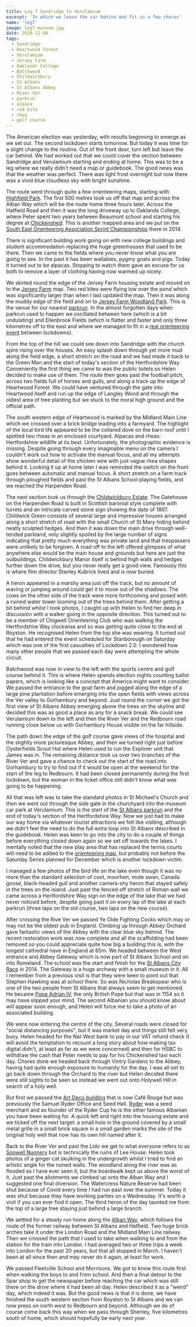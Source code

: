 ```yaml
---
title: Leg 7 Sandridge to Verulamium
excerpt: 'In which we leave the car behind and fit in a few chores'
name: 'leg7'
image: leg7-museum.jpg
date: 2020-11-04
tags:
  - Sandridge
  - Heartwood Forest
  - Verulamium
  - Jersey Farm
  - Oaklands College
  - Batchwood
  - Childwickbury
  - St Albans
  - St Albans Abbey
  - River Ver
  - parkrun
  - alpaca
  - red kite
  - rhea
  - golf course
---
```


The American election was yesterday, with results beginning to emerge as we set out. The second lockdown starts tomorrow. But today it was time for a slight change to the routine. Out of the front door, turn left but leave the car behind. We had worked out that we could cover the section between Sandridge and Verulamium starting and ending at home. This was to be a leg where we really didn't need a map or guidebook. The good news was that the weather was perfect. There was light frost overnight but now there was a vivid blue cloudless sky with bright sunshine.

The route went through quite a few orienteering maps, starting with [Highfield Park](https://www.happyherts.routegadget.co.uk/rg2/#365). The first 500 metres took us off that map and across the Alban Way which will be the route home three hours later. Across the Hatfield Road and then it was the long driveway up to Oaklands College, where Peter spent two years between Beaumont school and starting his degree at [Chickenshed](https://www.chickenshed.org.uk/). This is another mapped area and we put on the [South East Orienteering Association Sprint Championships](https://www.happyherts.routegadget.co.uk/rg2/#156) there in 2014.

There is significant building work going on with new college buildings and student accommodation replacing the huge greenhouses that used to be there. Then we came to the fields where you never know what you are going to see. In the past it has been wallabies, pygmy goats and pigs. Today it turned out to be alpacas. Stopping to watch them gave an excuse for us both to remove a layer of clothing having now warmed up nicely.

We skirted round the edge of the Jersey Farm housing estate and moved on to the [Jersey Farm](https://www.happyherts.routegadget.co.uk/rg2/#342) map. Two red kites were flying low over the pond which was significantly larger than when I last updated the map. Then it was along the muddy edge of the field and on to [Jersey Farm Woodland Park](http://www.sandridge-pc.gov.uk/_UserFiles/Files/JFWP%20Map%20Leaflet.pdf). This is the venue for our nearest [parkrun](https://www.parkrun.org.uk/jerseyfarm/). In the almost forgotten days when parkrun used to happen we oscillated between here (which is a bit undulating) and Ellenbrook Fields (which is flatter and faster and only three kilometres off to the east and where we managed to fit in a [real orienteering event](https://www.happyherts.routegadget.co.uk/rg2/#370) between lockdowns).

From the top of the hill we could see down into Sandridge with the church spire rising over the houses. An easy splash down through yet more mud along the field edge, a short stretch on the road and we had made it back to the Green Man and the start of today's section of the Hertfordshire Way. Conveniently the first thing we came to was the public toilets so Helen decided to make use of them. The route then goes past the football pitch, across two fields full of horses and gulls, and along a track up the edge of Heartwood Forest. We could have ventured through the gate into Heartwood itself and run up the edge of Langley Wood and through the oldest area of tree planting but we stuck to the moral high ground and the official path.

The south western edge of Heartwood is marked by the Midland Main Line which we crossed over a brick bridge leading into a farmyard. The highlight of the local bird life appeared to be the collared dove on the barn roof until I spotted two rheas in an enclosed courtyard. Alpacas and rheas: Hertfordshire wildlife at its best. Unfortunately, the photographic evidence is missing. Despite going through every imaginable menu on the camera I couldn't work out how to activate the manual focus, and all my attempts show wonderful detail of the chicken wire with just vague rhea shapes behind it. Looking it up at home later I was reminded the switch on the front goes between automatic and manual focus. A short stretch on a farm track through ploughed fields and past the St Albans School playing fields, and we reached the Harpenden Road.

The next section took us through the [Childwickbury Estate](http://www.harpenden-history.org.uk/page_id__396.aspx). The Gatehouse on the Harpenden Road is built in Scottish baronial style complete with turrets and an intricate carved stone sign showing the date of 1897. Childwick Green consists of several large and impressive houses arranged along a short stretch of road with the small Church of St Mary hiding behind neatly sculpted hedges. And then it was down the main drive through well-tended parkland, only slightly spoiled by the large number of signs indicating that pretty much everything was private land and that trespassers were unlikely to be forgiven. A road off to the left offered glimpses of what anywhere else would be the main house and grounds but here are just the outbuildings. Childwickbury Manor itself is behind high walls and hedges further down the drive, but you never really get a good view. Famously this is where film director Stanley Kubrick lived and is now buried.

A heron appeared in a marshy area just off the track, but no amount of waving or jumping around could get it to move out of the shadows. The cows on the other side of the track were more forthcoming and posed with a ruined water tower looming out of the trees behind them. After getting a bit behind whilst I took photos, I caught up with Helen to find her deep in discussion with a walker going in the opposite direction. This turned out to be a member of Chigwell Orienteering Club who was walking the Hertfordshire Way clockwise and so was getting quite close to the end at Royston. He recognised Helen from the top she was wearing. It turned out that he had entered the event scheduled for Stanborough on Saturday which was one of the first casualties of Lockdown 2.0. I wondered how many other people that we passed each day were attempting the whole circuit.

Batchwood was now in view to the left with the sports centre and golf course behind it. This is where Helen spends election nights counting ballot papers, which is looking like a concept that America might want to consider. We passed the entrance to the goat farm and jogged along the edge of a large pine plantation before emerging into the open fields with views across the Ver valley to Gorhambury and beyond. Just round the corner we got the first view of St Albans Abbey emerging above the trees on the skyline and decided this was as good a place as any for a snack break. We could see Verulamium down to the left and then the River Ver and the Redbourn road running close below us with Gorhambury House visible on the far hillside.

The path down the edge of the golf course gave views of the hospital and the slightly more picturesque Abbey, and then we turned right just before Oysterfields Scout Hut where Helen used to run the Explorer unit that James was in. The remaining distance took us over two branches of the River Ver and gave a chance to check out the start of the road into Gorhambury to try to find out if it would be open at the weekend for the start of the leg to Redbourn. It had been closed permanently during the first lockdown, but the woman in the ticket office still didn't know what was going to be happening.

All that was left was to take the standard photos in St Michael's Church and then we went out through the side gate in the churchyard into the museum car park at Verulamium. This is the start of the [St Albans parkrun](https://www.parkrun.org.uk/stalbans/) and the end of today's section of the Hertfordshire Way. Now we just had to make our way home via whatever tourist attractions we felt like visiting, although we didn't feel the need to do the full extra loop into St Albans described in the guidebook. Helen was keen to go into the city to do a couple of things before everything closed down again so we set off towards the lakes. I mentally noted that the new play area that has replaced the tennis courts will need to be added to the [orienteering map](https://www.happyherts.routegadget.co.uk/rg2/#347), but probably not before the Saturday Series planned for December which is another lockdown victim.

I managed a few photos of the bird life on the lake even though it was no more than the standard selection of coot, moorhen, mute swan, Canada goose, black-headed gull and another camera-shy heron that stayed safely in the trees on the island. Just past the fenced off stretch of Roman wall we came across a Hertfordshire Way sign on the edge of the lake that we had never noticed before, despite going past it on every lap of the lake at each parkrun (three laps on the old course, two laps on the new course).

After crossing the Rive Ver we passed Ye Olde Fighting Cocks which may or may not be the oldest pub in England. Climbing up through Abbey Orchard gave fantastic views of the Abbey with the clear blue sky behind. The recent restoration work was now complete and all the scaffolding had been removed so you could appreciate quite how big a building this is, with the longest cathedral nave in England at 65m. We headed between the West entrance and Abbey Gateway which is now part of St Albans School and on into Romeland. The school was the start and finish for the [St Albans City Race](https://www.happyherts.routegadget.co.uk/rg2/#122) in 2014. The Gateway is a huge archway with a small museum in it. All I remember from a previous visit is that they were keen to point out that Stephen Hawking was at school there. So was Nicholas Breakspear who is one of the two people from St Albans that always seem to get mentioned. He became [Pope Adrian IV](https://en.wikipedia.org/wiki/Pope_Adrian_IV), the only British Pope but that was in 1154 so it may have slipped your mind. The second Albanian you should know about will appear soon enough, and Helen will force me to take a photo of an associated building.

We were now entering the centre of the city. Several roads were closed for "social distancing purposes", but it was market day and things still felt very busy. Helen headed for the Nat West bank to pay in our VAT refund check (I will avoid the temptation to recount a long story about how making tax digital didn't, at least as far as we were concerned) and then for HSBC to withdraw the cash that Peter needs to pay for his Chickenshed taxi each day. Chores done we headed back through Vintry Gardens to the Abbey, having had quite enough exposure to humanity for the day. I was all set to go back down through the Orchard to the river but Helen decided there were still sights to be seen so instead we went out onto Holywell Hill in search of a holy well.

But first we passed the [Art Deco building](https://talkingbuildings.wordpress.com/2016/06/23/blog-post-title/) that is now Café Rouge but was previously the Samuel Ryder Office and Seed Hall. [Ryder](http://www.sryder.com/about-samuel-ryder.html) was a seed merchant and as founder of the Ryder Cup he is the other famous Albanian you have been waiting for. A quick left and right into the housing estate and we ticked off the next target: a small hole in the ground covered by a small metal grille in a small brick square in a small garden marks the site of the original holy well that now has its own hill named after it.

Back to the River Ver and past the Lido we get to what everyone refers to as [Sopwell Nunnery](https://www.stalbansmuseums.org.uk/visit/sopwell-ruins) but is technically the ruins of Lee House. Helen took photos of a ginger cat skulking in the undergrowth whilst I tried to find an artistic angle for the ruined walls. The woodland along the river was as flooded as I have ever seen it, but the boardwalk kept us above the worst of it. Just past the allotments we climbed up onto the Alban Way and I suggested one final diversion. The Watercress Nature Reserve had been shut because of Covid every time I had run past over the summer. Today it was shut because they have working parties on a Wednesday. It's worth a visit if you can ever find it open. The third heron of the day taunted me from the top of a large tree staying just behind a large branch.

We settled for a steady run home along the [Alban Way](https://www.hertfordshire.gov.uk/media-library/documents/environment-and-planning/countryside-management-service/walking-and-cycling-routes/alban-way-cycle.pdf), which follows the route of the former railway between St Albans and Hatfield. Two huge brick arches take it under the London Road and the Midland Main Line railway. Then we crossed the path that I used to take when walking to and from the station for the train into London. I had averaged two or three trips a week into London for the past 20 years, but that all stopped in March. I haven't been at all since then and may never do it again, at least for work.

We passed Fleetville School and Morrisons. We got to know this route first when walking the boys to and from school. And then a final detour to the Spar shop to get the newspaper before reaching the car which was still there on the drive where it had been all day. Helen described it as a "weird" day, which indeed it was. But the good news is that it is done, we have finished the south western section from Royston to St Albans and we can now press on north west to Redbourn and beyond. Although we do of course come back this way when we pass through Shenley, five kilometres south of home, which should hopefully be early next year.
